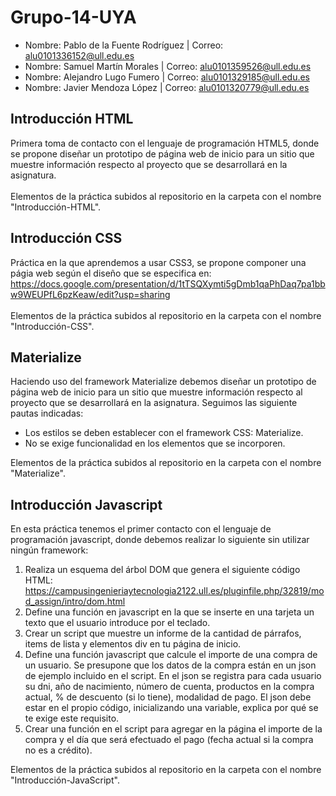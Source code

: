 # Grupo-14-UYA
* Nombre: Pablo de la Fuente Rodríguez | Correo: alu0101336152@ull.edu.es
* Nombre: Samuel Martín Morales        | Correo: alu0101359526@ull.edu.es
* Nombre: Alejandro Lugo Fumero        | Correo: alu0101329185@ull.edu.es
* Nombre: Javier Mendoza López         | Correo: alu0101320779@ull.edu.es


## Introducción HTML
Primera toma de contacto con el lenguaje de programación HTML5, donde se propone diseñar un prototipo de página web de inicio para un sitio que muestre información respecto al proyecto que se desarrollará en la asignatura.\
\
Elementos de la práctica subidos al repositorio en la carpeta con el nombre "Introducción-HTML".

## Introducción CSS
Práctica en la que aprendemos a usar CSS3, se propone componer una págia web según el diseño que se especifica en: https://docs.google.com/presentation/d/1tTSQXymti5gDmb1qaPhDaq7pa1bbw9WEUPfL6pzKeaw/edit?usp=sharing \
\
Elementos de la práctica subidos al repositorio en la carpeta con el nombre "Introducción-CSS".

## Materialize
Haciendo uso del framework Materialize debemos diseñar un prototipo de página web de inicio para un sitio que muestre información respecto al proyecto que se desarrollará en la asignatura. Seguimos las siguiente pautas indicadas: 
* Los estilos se deben establecer con el framework CSS: Materialize. 
* No se exige funcionalidad en los elementos que se incorporen.

Elementos de la práctica subidos al repositorio en la carpeta con el nombre "Materialize".

## Introducción Javascript
En esta práctica tenemos el primer contacto con el lenguaje de programación javascript, donde debemos realizar lo siguiente sin utilizar ningún framework:
1. Realiza un esquema del árbol DOM que genera el siguiente código HTML: https://campusingenieriaytecnologia2122.ull.es/pluginfile.php/32819/mod_assign/intro/dom.html
2. Define una función en javascript en la que se inserte en una tarjeta un texto que el usuario introduce por el teclado.
3. Crear un script que muestre un informe de la cantidad de párrafos,  items de lista y elementos div en tu página de inicio.
4. Define una función javascript que calcule el importe de una compra de un usuario. Se presupone que los datos de la compra están en un json de ejemplo incluido en el script.  En el json se registra para cada usuario su dni, año de nacimiento, número de cuenta, productos en la compra actual, % de descuento (si lo tiene), modalidad de pago. El json debe estar en el propio código, inicializando una variable, explica por qué se te exige este requisito.
5. Crear una función en el script para agregar en la página el importe de la compra y el día que será efectuado el pago (fecha actual si la compra no es a crédito).

Elementos de la práctica subidos al repositorio en la carpeta con el nombre "Introducción-JavaScript".
